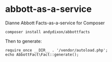 # abbott-as-a-service
Dianne Abbott Facts-as-a-service for Composer

``` composer install andydixon/abbottfacts ```

Then to generate:

```
require_once __DIR__ . '/vendor/autoload.php';
echo AbbottFact\Fact::generate(); 
```

